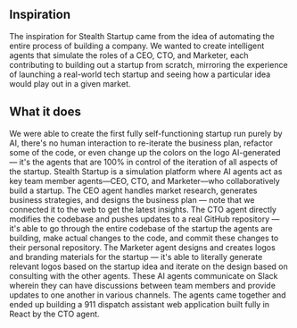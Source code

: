 ## Inspiration
The inspiration for Stealth Startup came from the idea of automating the entire process of building a company. We wanted to create intelligent agents that simulate the roles of a CEO, CTO, and Marketer, each contributing to building out a startup from scratch, mirroring the experience of launching a real-world tech startup and seeing how a particular idea would play out in a given market.

## What it does
We were able to create the first fully self-functioning startup run purely by AI, there's no human interaction to re-iterate the business plan, refactor some of the code, or even change up the colors on the logo AI-generated — it's the agents that are 100% in control of the iteration of all aspects of the startup. Stealth Startup is a simulation platform where AI agents act as key team member agents—CEO, CTO, and Marketer—who collaboratively build a startup. The CEO agent handles market research, generates business strategies, and designs the business plan — note that we connected it to the web to get the latest insights. The CTO agent directly modifies the codebase and pushes updates to a real GitHub repository — it's able to go through the entire codebase of the startup the agents are building, make actual changes to the code, and commit these changes to their personal repository. The Marketer agent designs and creates logos and branding materials for the startup — it's able to literally generate relevant logos based on the startup idea and iterate on the design based on consulting with the other agents. These AI agents communicate on Slack wherein they can have discussions between team members and provide updates to one another in various channels. The agents came together and ended up building a 911 dispatch assistant web application built fully in React by the CTO agent.
